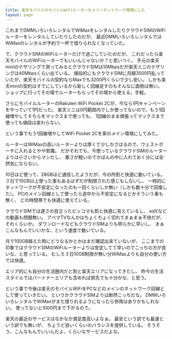 ```yaml
---
title: 楽天モバイルのモバイルWiFiルーターをメインネットワーク環境にした
layout: page
---
```

これまでDMMいろいろレンタルでWiMaxをレンタルしたりクラウドSIMのWiFiルーターをレンタルしていたりしたのだが、
最近DMMいろいろレンタルではWiMaxのレンタルが予約で一杯で借りられなくなっていた。

で、クラウドSIMのWiFiルーターだけで過ごしていたのだが、
これだったら楽天モバイルのWiFiルーターでもいいんじゃないか？と思いつく。
手元の楽天miniのテザリングで測ってみるとクラウドSIMは10Mbpsだが楽天ミニのテザリングは40Mbpsくらい出ている。
値段的にもクラウドSIMに月額3500円払っていたが、楽天モバイルの契約ならMaxでも3200円くらいで少し安い。
しかも楽天miniの契約はすでにしているから新しく回線足すのもそんなに面倒は無い。
ショップに行ってその場でルーターもらってその場から使える。手軽。

さらにモバイルルーターのRakuten WiFi Pocket 2Cが、今なら1円キャンペーンをやっていて1円だった。
楽天ミニは0円範囲内でしか使ってないので、もう1回線増やしてそちらをマックスまで使っても、
1回線のまま頑張ってマックスまで使っても値段は変わらない。

という事でもう1回線増やしてWiFi Pocket 2Cを家のメイン環境にしてみた。

ルーターはWiMaxの高いルーターよりは厚くて少しかさばるので、ウェストポーチに入れるとやや邪魔。
だがそれでも、今使っているクラウドSIMのルーターよりは小さいからマシだし、
重さが軽いのでかばんの中に入れておく分には全然気にならない。

10日ほど使って、28GBほど通信したようだが、今の所割と快適に動いている。
３日で10GB以上使った事もあるはずだが制限された感じもしないし、
一時的にネットワークが不安定になったのも一回くらいしか無い（しかも数十分で回復した）。
PCのメイン回線として使ったら途中から不安定になるとかそういう事も無く、
どの時間帯でも快適に使えている。

クラウドSIMでは遅さの目立ったピッコマも割と快適に見えているし、
edXなどの動画も問題無い。
アベマTVなんかはちょくちょく切れてまぁまぁ不快だが、
それくらいか。
ダウンロードなどもクラウドSIMよりも明らかに早いし、
まぁこんなもんでいいかな、という速度で動いている。

月で100GB越えた時にどうなるかとかはまだ確認出来ていないが、
ここまでの印象ではクラウドSIMのWiFiルーターよりは安定してて早いのでこっちの方が良いな、と思っている。
むしろ３日10GB制限が無い分WiMaxよりも自分の使い方では快適。

エリア的にも自分の生活圏内だと割と楽天エリアになってきたし、
昨今の生活スタイルではパートナーエリアも含めれば旅先でも十分かな、と思う。

という事で今後は楽天のモバイルWiFiをPCなどのメインのネットワーク回線として使っていきたい。
というかクラウドSIMよりは断然こっちだな。
DMMいろいろレンタルでWiMaxがまた借りれるようになったら併用はありかもしれない。
使ってないと1000円まで下がるので。

楽天の最近のサービスはなかなか満足度高いよなぁ。
最安という訳でも最速という訳でも無いが、
ちょうど良いくらいのバランスを提供している。
そうそう、こんなもんでいいんだよ、くらいなサービスだよな。
